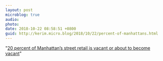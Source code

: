 ```yaml
---
layout: post
microblog: true
audio: 
photo: 
date: 2018-10-22 08:58:51 +0800
guid: http://kerim.micro.blog/2018/10/22/percent-of-manhattans.html
---
```

"[20 percent of Manhattan’s street retail is vacant or about to become vacant](https://www.citylab.com/life/2018/10/how-manhattan-became-rich-ghost-town/573025/)"
